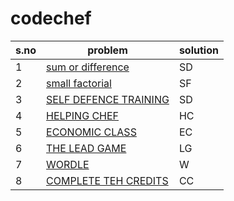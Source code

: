 # codechef
|s.no|problem|solution|
|---|---------|--------|
|1|[sum or difference](https://www.codechef.com/viewsolution/100052951)|SD|
|2|[small factorial](https://www.codechef.com/viewsolution/100087842)|SF|
|3|[SELF DEFENCE TRAINING](https://www.codechef.com/viewsolution/100051829)|SD|
|4|[HELPING CHEF](https://www.codechef.com/viewsolution/100088112)|HC|
|5|[ECONOMIC CLASS](https://www.codechef.com/viewsolution/100088254)|EC|
|6|[THE LEAD GAME](https://www.codechef.com/viewsolution/100088507)|LG|
|7|[WORDLE](https://www.codechef.com/viewsolution/100088894)|W|
|8|[COMPLETE TEH CREDITS](https://www.codechef.com/viewsolution/100145008)|CC|







